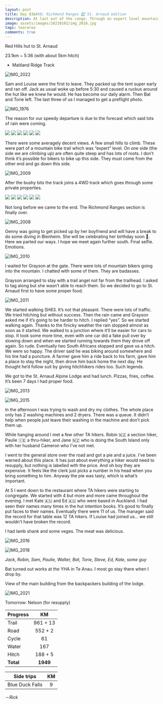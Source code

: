 ```yaml
---
layout: post
title: Day 83&#58; Richmond Ranges 7️⃣ St. Arnaud edition
description: At last out of the range. Through an expert level mountain bike trail. Hitched to St. Arnaud and met up with a bunch of hikers and had a whale of a time. 
image: assets/images/20210102/img_2018.jpg
tags: teararoa
comments: true
---
```


Red Hills hut to St. Arnaud

23.1km ~ 5:36 (with about 5km hitch)

- Maitland Ridge Track

![IMG_2022](/assets/images/20210102/img_2022.jpg)

Sam and Louise were the first to leave. They packed up the tent super early and ran off. Jack as usual woke up before 5:30 and caused a ruckus around the hut like we knew he would. He has become our daily alarm. Then Bat and Torie left. The last three of us I managed to get a preflight photo. 

![IMG_1976](/assets/images/20210102/img_1976.jpg)

The reason for our speedy departure is due to the forecast which said lots of rain were coming. 

<div class="gallery" data-columns="2">
  <img src="/assets/images/20210102/img_1978.jpg">
  <img src="/assets/images/20210102/img_1979.jpg">
  <img src="/assets/images/20210102/img_1982.jpg">
  <img src="/assets/images/20210102/img_1985.jpg">
  <img src="/assets/images/20210102/img_1987.jpg">
  <img src="/assets/images/20210102/img_1990.jpg">
</div>

There were some averagely decent views. A few small hills to climb. These were part of a mountain bike trail which was “expert” level. On one side (the side we are climbing up) are often quite steep and has lots of roots. I don’t think it’s possible for bikers to bike up this side. They must come from the other end and go down this side. 

![IMG_2009](/assets/images/20210102/img_2009.jpg)

After the bushy bits the track joins a 4WD track which goes through some private properties.

<div class="gallery" data-columns="2">
  <img src="/assets/images/20210102/img_1996.jpg">
  <img src="/assets/images/20210102/img_2002.jpg">
  <img src="/assets/images/20210102/img_2004.jpg">
  <img src="/assets/images/20210102/img_2005.jpg">
  <img src="/assets/images/20210102/img_2006.jpg">
  <img src="/assets/images/20210102/img_2007.jpg">
</div>

Not long before we came to the end. The Richmond Ranges section is finally over. 

![IMG_2008](/assets/images/20210102/img_2008.jpg)

Genny was going to get picked up by her boyfriend and will have a break to do some diving in Blenheim. She will be celebrating her birthday soon 🥳. Here we parted our ways. I hope we meet again further south. Final selfie. Emotions.

![IMG_2010](/assets/images/20210102/img_2010.jpg)

I waited for Grayson at the gate. There were lots of mountain bikers going into the mountain. I chatted with some of them. They are badasses.

Grayson arranged to stay with a trail angel not far from the trailhead. I asked to tag along but she wasn’t able to reach them. So we decided to go to St. Arnaud first to have some proper food. 

![IMG_2011](/assets/images/20210102/img_2011.jpg)

We started walking SH63. It’s not that pleasant. There were lots of traffic. We tried hitching but without success. Then the rain came and Grayson asked me if it’s going to be harder to hitch. I replied “yes”. So we started walking again. Thanks to the finicky weather the rain stopped almost as soon as it started. We walked to a junction where it’ll be easier for cars to stop. It took some more time, even with one car did a fake pull over by slowing down and when we started running towards them they drove off again. So rude. Eventually two South Africans stopped and gave us a hitch. We were so happy. The driver said he was biking around somewhere and his tire had a puncture. A farmer gave him a ride back to his farm, gave him a place to stay the night, then drove him back home the next day. He thought he’d follow suit by giving hitchhikers rides too. Such legends. 

We got to the St. Arnaud Alpine Lodge and had lunch. Pizzas, fries, coffee. It’s been 7 days I had proper food. 

![IMG_2013](/assets/images/20210102/img_2013.jpg)

![IMG_2015](/assets/images/20210102/img_2015.jpg)

In the afternoon I was trying to wash and dry my clothes. The whole place only has 2 washing machines and 2 dryers. There was a queue. It didn’t help when people just leave their washing in the machine and don’t pick them up. 

While hanging around I met a few other TA hikers. Robin 🇳🇿 a section hiker, Paulie 🇮🇪 a thru-hiker, and Jane 🇳🇿 who is doing the South Island only with her husband Cameron who I’ve not met. 

I went to the general store over the road and got a pie and a juice. I’ve been warned about this place. It has just about everything a hiker would need to resupply, but nothing is labelled with the price. And oh boy they are expensive. It feels like the clerk just picks a number in his head when you bring something to him. Anyway the pie was tasty, which is what’s important. 

At 5 I went down to the restaurant where TA hikers were starting to congregate. We started with 4 but more and more came throughout the evening. I met Kate 🇦🇺 and Ed 🇦🇺 who were based in Auckland. I had seen their names many times in the hut intention books. It’s good to finally put faces to their names. Eventually there were 11 of us. The manager said the record for that table was 12 TA hikers. If Louise had joined us... we still wouldn’t have broken the record. 

I had lamb shank and some veges. The meat was delicious. 

![IMG_2016](/assets/images/20210102/img_2016.jpg)

![IMG_2018](/assets/images/20210102/img_2018.jpg)

_Jack, Robin, Sam, Paulie, Walter, Bat, Torie, Steve, Ed, Kate, some guy_

Bat turned out works at the YHA in Te Anau. I most go stay there when I drop by.

View of the main building from the backpackers building of the lodge. 

![IMG_2021](/assets/images/20210102/img_2021.jpg)

Tomorrow: Nelson (for resupply)

| Progress | KM |
| ---- |:----:|
| Trail | 961 + 13 |
| Road | 552 + 2 |
| Cycle | 61 |
| Water | 167 |
| Hitch | 188 + 5 |
| **Total** | **1949** |

| Side trips | KM |
| ---- |:----:|
| Blue Duck Falls | 9 |



－_Rick_